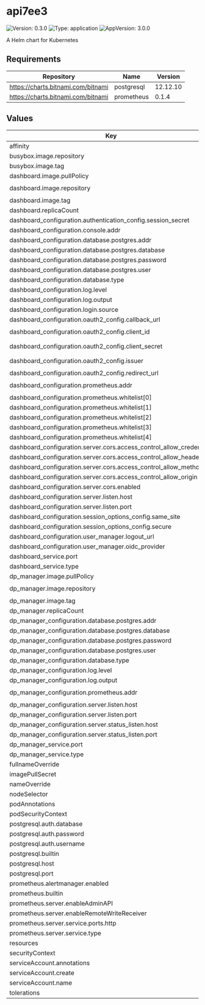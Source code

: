 # api7ee3

![Version: 0.3.0](https://img.shields.io/badge/Version-0.3.0-informational?style=flat-square) ![Type: application](https://img.shields.io/badge/Type-application-informational?style=flat-square) ![AppVersion: 3.0.0](https://img.shields.io/badge/AppVersion-3.0.0-informational?style=flat-square)

A Helm chart for Kubernetes

## Requirements

| Repository | Name | Version |
|------------|------|---------|
| https://charts.bitnami.com/bitnami | postgresql | 12.12.10 |
| https://charts.bitnami.com/bitnami | prometheus | 0.1.4 |

## Values

| Key | Type | Default | Description |
|-----|------|---------|-------------|
| affinity | object | `{}` |  |
| busybox.image.repository | string | `"docker.io/busybox"` |  |
| busybox.image.tag | float | `1.28` |  |
| dashboard.image.pullPolicy | string | `"IfNotPresent"` |  |
| dashboard.image.repository | string | `"hkccr.ccs.tencentyun.com/api7/api7-ee-3-integrated"` |  |
| dashboard.image.tag | string | `"dev"` |  |
| dashboard.replicaCount | int | `1` |  |
| dashboard_configuration.authentication_config.session_secret | string | `"123456"` |  |
| dashboard_configuration.console.addr | string | `"http://127.0.0.1:3000"` |  |
| dashboard_configuration.database.postgres.addr | string | `"api7ee3-postgresql:5432"` |  |
| dashboard_configuration.database.postgres.database | string | `"api7ee"` |  |
| dashboard_configuration.database.postgres.password | string | `"changeme"` |  |
| dashboard_configuration.database.postgres.user | string | `"api7ee"` |  |
| dashboard_configuration.database.type | string | `"postgres"` |  |
| dashboard_configuration.log.level | string | `"info"` |  |
| dashboard_configuration.log.output | string | `"stderr"` |  |
| dashboard_configuration.login.source | string | `"DB"` |  |
| dashboard_configuration.oauth2_config.callback_url | string | `""` |  |
| dashboard_configuration.oauth2_config.client_id | string | `"5778c01f-2236-4261-92e9-a7ca4eb180b7"` |  |
| dashboard_configuration.oauth2_config.client_secret | string | `"f840329b-1653-4336-a95a-d0cc5aa54a91"` |  |
| dashboard_configuration.oauth2_config.issuer | string | `"http://api7ee3-keycloak/realms/master"` |  |
| dashboard_configuration.oauth2_config.redirect_url | string | `""` |  |
| dashboard_configuration.prometheus.addr | string | `"http://api7ee3-prometheus-server:9090"` |  |
| dashboard_configuration.prometheus.whitelist[0] | string | `"/api/v1/query_range"` |  |
| dashboard_configuration.prometheus.whitelist[1] | string | `"/api/v1/query"` |  |
| dashboard_configuration.prometheus.whitelist[2] | string | `"/api/v1/format_query"` |  |
| dashboard_configuration.prometheus.whitelist[3] | string | `"/api/v1/series"` |  |
| dashboard_configuration.prometheus.whitelist[4] | string | `"/api/v1/labels"` |  |
| dashboard_configuration.server.cors.access_control_allow_credentials | string | `"false"` |  |
| dashboard_configuration.server.cors.access_control_allow_headers | string | `"*"` |  |
| dashboard_configuration.server.cors.access_control_allow_methods | string | `"*"` |  |
| dashboard_configuration.server.cors.access_control_allow_origin | string | `"*"` |  |
| dashboard_configuration.server.cors.enabled | bool | `false` |  |
| dashboard_configuration.server.listen.host | string | `"0.0.0.0"` |  |
| dashboard_configuration.server.listen.port | int | `7080` |  |
| dashboard_configuration.session_options_config.same_site | string | `"none"` |  |
| dashboard_configuration.session_options_config.secure | bool | `true` |  |
| dashboard_configuration.user_manager.logout_url | string | `"https://login.api7.ai/v2/logout"` |  |
| dashboard_configuration.user_manager.oidc_provider | string | `"keycloak"` |  |
| dashboard_service.port | int | `7080` |  |
| dashboard_service.type | string | `"ClusterIP"` |  |
| dp_manager.image.pullPolicy | string | `"IfNotPresent"` |  |
| dp_manager.image.repository | string | `"hkccr.ccs.tencentyun.com/api7/api7-ee-dp-manager"` |  |
| dp_manager.image.tag | string | `"dev"` |  |
| dp_manager.replicaCount | int | `1` |  |
| dp_manager_configuration.database.postgres.addr | string | `"api7ee3-postgresql:5432"` |  |
| dp_manager_configuration.database.postgres.database | string | `"api7ee"` |  |
| dp_manager_configuration.database.postgres.password | string | `"changeme"` |  |
| dp_manager_configuration.database.postgres.user | string | `"api7ee"` |  |
| dp_manager_configuration.database.type | string | `"postgres"` |  |
| dp_manager_configuration.log.level | string | `"info"` |  |
| dp_manager_configuration.log.output | string | `"stderr"` |  |
| dp_manager_configuration.prometheus.addr | string | `"http://api7ee3-prometheus-server:9090"` |  |
| dp_manager_configuration.server.listen.host | string | `"0.0.0.0"` |  |
| dp_manager_configuration.server.listen.port | int | `7900` |  |
| dp_manager_configuration.server.status_listen.host | string | `"0.0.0.0"` |  |
| dp_manager_configuration.server.status_listen.port | int | `7901` |  |
| dp_manager_service.port | int | `7900` |  |
| dp_manager_service.type | string | `"ClusterIP"` |  |
| fullnameOverride | string | `""` |  |
| imagePullSecret | string | `""` |  |
| nameOverride | string | `""` |  |
| nodeSelector | object | `{}` |  |
| podAnnotations | object | `{}` |  |
| podSecurityContext | object | `{}` |  |
| postgresql.auth.database | string | `"api7ee"` |  |
| postgresql.auth.password | string | `"changeme"` |  |
| postgresql.auth.username | string | `"api7ee"` |  |
| postgresql.builtin | bool | `true` |  |
| postgresql.host | string | `"api7ee3-postgresql"` |  |
| postgresql.port | int | `5432` |  |
| prometheus.alertmanager.enabled | bool | `false` |  |
| prometheus.builtin | bool | `true` |  |
| prometheus.server.enableAdminAPI | bool | `true` |  |
| prometheus.server.enableRemoteWriteReceiver | bool | `true` |  |
| prometheus.server.service.ports.http | int | `9090` |  |
| prometheus.server.service.type | string | `"ClusterIP"` |  |
| resources | object | `{}` |  |
| securityContext | object | `{}` |  |
| serviceAccount.annotations | object | `{}` |  |
| serviceAccount.create | bool | `true` |  |
| serviceAccount.name | string | `""` |  |
| tolerations | list | `[]` |  |

